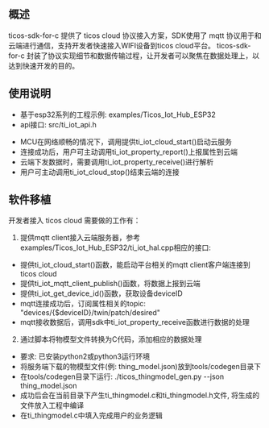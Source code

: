 ## 概述

ticos-sdk-for-c 提供了 ticos cloud 协议接入方案，SDK使用了 mqtt 协议用于和云端进行通信，支持开发者快速接入WIFI设备到ticos cloud平台。
ticos-sdk-for-c 封装了协议实现细节和数据传输过程，让开发者可以聚焦在数据处理上，以达到快速开发的目的。


## 使用说明

* 基于esp32系列的工程示例: examples/Ticos_Iot_Hub_ESP32
* api接口: src/ti_iot_api.h

- MCU在网络顺畅的情况下，调用提供ti_iot_cloud_start()启动云服务
- 连接成功后，用户可主动调用ti_iot_property_report()上报属性到云端
- 云端下发数据时，需要调用ti_iot_property_receive()进行解析
- 用户可主动调用ti_iot_cloud_stop()结束云端的连接
## 软件移植

开发者接入 ticos cloud 需要做的工作有：

1. 提供mqtt client接入云端服务器，参考examples/Ticos_Iot_Hub_ESP32/ti_iot_hal.cpp相应的接口:

- 提供ti_iot_cloud_start()函数，能启动平台相关的mqtt client客户端连接到ticos cloud
- 提供ti_iot_mqtt_client_publish()函数，将数据上报到云端
- 提供ti_iot_get_device_id()函数，获取设备deviceID
- mqtt连接成功后，订阅属性相关的topic: "devices/{$deviceID}/twin/patch/desired"
- mqtt接收数据后，调用sdk中ti_iot_property_receive函数进行数据的处理


2. 通过脚本将物模型文件转换为C代码，添加相应的数据处理

- 要求: 已安装python2或python3运行环境
- 将服务端下载的物模型文件(例: thing_model.json)放到tools/codegen目录下
- 在tools/codegen目录下运行: ./ticos_thingmodel_gen.py --json thing_model.json
- 成功后会在当前目录下产生ti_thingmodel.c和ti_thingmodel.h文件, 将生成的文件放入工程中编译
- 在ti_thingmodel.c中填入完成用户的业务逻辑
